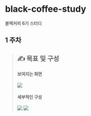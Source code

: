 # black-coffee-study

블랙커피 6기 스터디

## 1 주차
>## &#9997; 목표 및 구성
>#### 보여지는 화면
><image src="./img/image_total.png"/>
>
>#### 세부적인 구성
><image src="./img/image_detail.png"/>
><image src="./img/image_detail_2.png"/>
